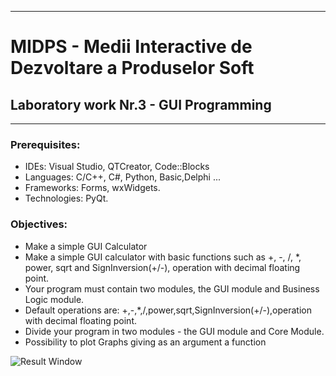 *******************************************************************************
MIDPS - Medii Interactive de Dezvoltare a Produselor Soft
====
Laboratory work Nr.3 - GUI Programming
----

*******************************************************************************

### Prerequisites:
  - IDEs: Visual Studio, QTCreator, Code::Blocks
  - Languages: C/C++, C#, Python, Basic,Delphi ...
  - Frameworks: Forms, wxWidgets.
  - Technologies: PyQt.

### Objectives:
  - Make a simple GUI Calculator  
  - Make a simple GUI calculator with basic functions such as +, -, /, *, power, sqrt and SignInversion(+/-), operation with decimal floating point. 
  - Your program must contain two modules, the GUI module and Business Logic module.
  - Default operations are: +,-,*,/,power,sqrt,SignInversion(+/-),operation with decimal floating point.
  - Divide your program in two modules - the GUI module and Core Module.
  - Possibility to plot Graphs giving as an argument a function


![Result Window](https://github.com/BestMujik/MIDPS/blob/master/Lab%233/picture.png?raw=true)
